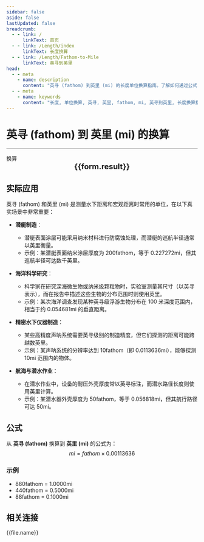 ```yaml
---
sidebar: false
aside: false
lastUpdated: false
breadcrumb:
  - - link: /
      linkText: 首页
  - - link: /Length/index
      linkText: 长度换算
  - - link: /Length/Fathom-to-Mile
      linkText: 英寻到英里
head:
  - - meta
    - name: description
      content: "英寻 (fathom) 到英里 (mi) 的长度单位换算指南。了解如何通过公式 mi = fathom × 0.00113636 换算为英里。"
  - - meta
    - name: keywords
      content: "长度, 单位换算, 英寻, 英里, fathom, mi, 英寻到英里, 长度换算指南"
---
```

# 英寻 (fathom) 到 英里 (mi) 的换算
---
<script setup>
import { onMounted, reactive, inject, ref } from 'vue'
import { NButton, NForm, NFormItem, NInput, NInputNumber, NSelect, NCard, useMessage,NGrid ,NGi } from 'naive-ui'
import { defineClientComponent } from 'vitepress'
import { Length } from '../../files';

const convert = inject('convert')

const form = reactive({
  number: null,
  result: '',
})

const convertHandler = () => {
  if (form.number !== null && !isNaN(form.number)) {
    const convertedValue = parseFloat(form.number) * 0.00113636
    form.result = `${form.number}fathom = ${convertedValue.toFixed(6)}mi`
  } else {
    form.result = '请输入有效的数值。'
  }
}
</script>

<n-form size="large" :model="form">
  <n-form-item label="英寻 (fathom)">
    <n-input-number v-model:value="form.number" placeholder="输入英寻" style="width: 100%" />
  </n-form-item>
  <n-form-item>
    <n-button type="info" @click="convertHandler" block>换算</n-button>
  </n-form-item>
</n-form>

<n-card  embedded :bordered="false" hoverable>
  <div  style="text-align:center;font-size:20px;">
    <strong>{{form.result}}</strong>
  </div>
</n-card>

## 实际应用

英寻 (fathom) 和英里 (mi) 是测量水下距离和宏观距离时常用的单位，在以下真实场景中非常重要：

- **潜艇制造**：
  - 潜艇表面涂层可能采用纳米材料进行防腐蚀处理，而潜艇的巡航半径通常以英里衡量。
  - 示例：某潜艇表面纳米涂层厚度为 200fathom，等于 0.227272mi，但其巡航半径可达数千英里。

- **海洋科学研究**：
  - 科学家在研究深海微生物或纳米级颗粒物时，实验室测量其尺寸（以英寻表示），而在报告中描述这些生物的分布范围时则使用英里。
  - 示例：某次海洋调查发现某种英寻级浮游生物分布在 100 米深度范围内，相当于约 0.054681mi 的垂直距离。

- **精密水下仪器制造**：
  - 某些高精度声呐系统需要英寻级别的制造精度，但它们探测的距离可能跨越数英里。
  - 示例：某声呐系统的分辨率达到 10fathom（即 0.0113636mi），能够探测 10mi 范围内的物体。

- **航海与潜水作业**：
  - 在潜水作业中，设备的耐压外壳厚度常以英寻标注，而潜水路径长度则使用英里计算。
  - 示例：某潜水器外壳厚度为 50fathom，等于 0.056818mi，但其航行路径可达 50mi。

## 公式

从 **英寻 (fathom)** 换算到 **英里 (mi)** 的公式为：
$$ mi = fathom \times 0.00113636 $$

### 示例
- 880fathom = 1.0000mi
- 440fathom = 0.5000mi
- 88fathom = 0.1000mi

## 相关连接
<n-grid x-gap="12" :cols="2">
  <n-gi v-for="(file, index) in Length" :key="index">
    <n-button
      text
      tag="a"
      :href="file.path"
      type="info"
    >
      {{file.name}}
    </n-button>
  </n-gi>
</n-grid>